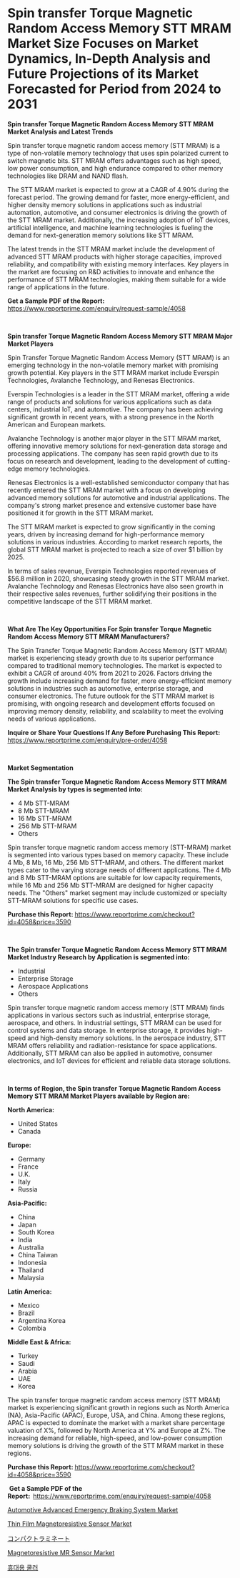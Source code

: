 <p><h1>Spin transfer Torque Magnetic Random Access Memory STT MRAM Market Size Focuses on Market Dynamics, In-Depth Analysis and Future Projections of its Market Forecasted for Period from 2024 to 2031</h1></p><p><strong>Spin transfer Torque Magnetic Random Access Memory STT MRAM Market Analysis and Latest Trends</strong></p>
<p><p>Spin transfer torque magnetic random access memory (STT MRAM) is a type of non-volatile memory technology that uses spin polarized current to switch magnetic bits. STT MRAM offers advantages such as high speed, low power consumption, and high endurance compared to other memory technologies like DRAM and NAND flash.</p><p>The STT MRAM market is expected to grow at a CAGR of 4.90% during the forecast period. The growing demand for faster, more energy-efficient, and higher density memory solutions in applications such as industrial automation, automotive, and consumer electronics is driving the growth of the STT MRAM market. Additionally, the increasing adoption of IoT devices, artificial intelligence, and machine learning technologies is fueling the demand for next-generation memory solutions like STT MRAM.</p><p>The latest trends in the STT MRAM market include the development of advanced STT MRAM products with higher storage capacities, improved reliability, and compatibility with existing memory interfaces. Key players in the market are focusing on R&D activities to innovate and enhance the performance of STT MRAM technologies, making them suitable for a wide range of applications in the future.</p></p>
<p><strong>Get a Sample PDF of the Report:&nbsp;</strong> <a href="https://www.reportprime.com/enquiry/request-sample/4058">https://www.reportprime.com/enquiry/request-sample/4058</a></p>
<p>&nbsp;</p>
<p><strong>Spin transfer Torque Magnetic Random Access Memory STT MRAM Major Market Players</strong></p>
<p><p>Spin Transfer Torque Magnetic Random Access Memory (STT MRAM) is an emerging technology in the non-volatile memory market with promising growth potential. Key players in the STT MRAM market include Everspin Technologies, Avalanche Technology, and Renesas Electronics.</p><p>Everspin Technologies is a leader in the STT MRAM market, offering a wide range of products and solutions for various applications such as data centers, industrial IoT, and automotive. The company has been achieving significant growth in recent years, with a strong presence in the North American and European markets.</p><p>Avalanche Technology is another major player in the STT MRAM market, offering innovative memory solutions for next-generation data storage and processing applications. The company has seen rapid growth due to its focus on research and development, leading to the development of cutting-edge memory technologies.</p><p>Renesas Electronics is a well-established semiconductor company that has recently entered the STT MRAM market with a focus on developing advanced memory solutions for automotive and industrial applications. The company's strong market presence and extensive customer base have positioned it for growth in the STT MRAM market.</p><p>The STT MRAM market is expected to grow significantly in the coming years, driven by increasing demand for high-performance memory solutions in various industries. According to market research reports, the global STT MRAM market is projected to reach a size of over $1 billion by 2025.</p><p>In terms of sales revenue, Everspin Technologies reported revenues of $56.8 million in 2020, showcasing steady growth in the STT MRAM market. Avalanche Technology and Renesas Electronics have also seen growth in their respective sales revenues, further solidifying their positions in the competitive landscape of the STT MRAM market.</p></p>
<p>&nbsp;</p>
<p><strong>What Are The Key Opportunities For Spin transfer Torque Magnetic Random Access Memory STT MRAM Manufacturers?</strong></p>
<p><p>The Spin Transfer Torque Magnetic Random Access Memory (STT MRAM) market is experiencing steady growth due to its superior performance compared to traditional memory technologies. The market is expected to exhibit a CAGR of around 40% from 2021 to 2026. Factors driving the growth include increasing demand for faster, more energy-efficient memory solutions in industries such as automotive, enterprise storage, and consumer electronics. The future outlook for the STT MRAM market is promising, with ongoing research and development efforts focused on improving memory density, reliability, and scalability to meet the evolving needs of various applications.</p></p>
<p><strong>Inquire or Share Your Questions If Any Before Purchasing This Report:</strong> <a href="https://www.reportprime.com/enquiry/pre-order/4058">https://www.reportprime.com/enquiry/pre-order/4058</a></p>
<p>&nbsp;</p>
<p><strong>Market Segmentation</strong></p>
<p><strong>The Spin transfer Torque Magnetic Random Access Memory STT MRAM Market Analysis by types is segmented into:</strong></p>
<p><ul><li>4 Mb STT-MRAM</li><li>8 Mb STT-MRAM</li><li>16 Mb STT-MRAM</li><li>256 Mb STT-MRAM</li><li>Others</li></ul></p>
<p><p>Spin transfer torque magnetic random access memory (STT-MRAM) market is segmented into various types based on memory capacity. These include 4 Mb, 8 Mb, 16 Mb, 256 Mb STT-MRAM, and others. The different market types cater to the varying storage needs of different applications. The 4 Mb and 8 Mb STT-MRAM options are suitable for low capacity requirements, while 16 Mb and 256 Mb STT-MRAM are designed for higher capacity needs. The "Others" market segment may include customized or specialty STT-MRAM solutions for specific use cases.</p></p>
<p><strong>Purchase this Report:&nbsp;</strong><a href="https://www.reportprime.com/checkout?id=4058&price=3590">https://www.reportprime.com/checkout?id=4058&price=3590</a></p>
<p>&nbsp;</p>
<p><strong>The Spin transfer Torque Magnetic Random Access Memory STT MRAM Market Industry Research by Application is segmented into:</strong></p>
<p><ul><li>Industrial</li><li>Enterprise Storage</li><li>Aerospace Applications</li><li>Others</li></ul></p>
<p><p>Spin transfer torque magnetic random access memory (STT MRAM) finds applications in various sectors such as industrial, enterprise storage, aerospace, and others. In industrial settings, STT MRAM can be used for control systems and data storage. In enterprise storage, it provides high-speed and high-density memory solutions. In the aerospace industry, STT MRAM offers reliability and radiation-resistance for space applications. Additionally, STT MRAM can also be applied in automotive, consumer electronics, and IoT devices for efficient and reliable data storage solutions.</p></p>
<p>&nbsp;</p>
<p><strong>In terms of Region, the Spin transfer Torque Magnetic Random Access Memory STT MRAM Market Players available by Region are:</strong></p>
<p>
    <p> <strong> North America: </strong>
        <ul>
            <li>United States</li>
            <li>Canada</li>
        </ul>
        </p> 
    <p> <strong> Europe: </strong>
        <ul>
            <li>Germany</li>
            <li>France</li>
            <li>U.K.</li>
            <li>Italy</li>
            <li>Russia</li>
        </ul>
        </p> 
    <p> <strong> Asia-Pacific: </strong>
        <ul>
            <li>China</li>
            <li>Japan</li>
            <li>South Korea</li>
            <li>India</li>
            <li>Australia</li>
            <li>China Taiwan</li>
            <li>Indonesia</li>
            <li>Thailand</li>
            <li>Malaysia</li>
        </ul>
        </p> 
    <p> <strong> Latin America: </strong>
        <ul>
            <li>Mexico</li>
            <li>Brazil</li>
            <li>Argentina Korea</li>
            <li>Colombia</li>
        </ul>
        </p> 
    <p> <strong> Middle East & Africa: </strong>
        <ul>
            <li>Turkey</li>
            <li>Saudi</li>
            <li>Arabia</li>
            <li>UAE</li>
            <li>Korea</li>
        </ul>
    </p>
    </p>
<p><p>The spin transfer torque magnetic random access memory (STT MRAM) market is experiencing significant growth in regions such as North America (NA), Asia-Pacific (APAC), Europe, USA, and China. Among these regions, APAC is expected to dominate the market with a market share percentage valuation of X%, followed by North America at Y% and Europe at Z%. The increasing demand for reliable, high-speed, and low-power consumption memory solutions is driving the growth of the STT MRAM market in these regions.</p></p>
<p><strong>Purchase this Report: </strong><a href="https://www.reportprime.com/checkout?id=4058&price=3590">https://www.reportprime.com/checkout?id=4058&price=3590</a></p>
<p>&nbsp;<strong>Get a Sample PDF of the Report:&nbsp;&nbsp;</strong><a href="https://www.reportprime.com/enquiry/request-sample/4058">https://www.reportprime.com/enquiry/request-sample/4058</a></p>
<p><strong></strong></p>
<p><p><a href="https://issuu.com/reportprime-2/docs/automotive-advanced-emergency-braking-system-marke">Automotive Advanced Emergency Braking System Market</a></p><p><a href="https://github.com/ruddyyedelwadw/Market-Research-Report-List-1/blob/main/thin-film-magnetoresistive-sensor-market.md">Thin Film Magnetoresistive Sensor Market</a></p><p><a href="https://medium.com/@munroco657/%E3%82%B3%E3%83%B3%E3%83%91%E3%82%AF%E3%83%88%E3%83%A9%E3%83%9F%E3%83%8D%E3%83%BC%E3%83%88%E5%B8%82%E5%A0%B4%E3%81%AE%E8%A6%8F%E6%A8%A1%E3%81%A8%E5%B8%82%E5%A0%B4%E5%8B%95%E5%90%91-%E5%AE%8C%E5%85%A8%E3%81%AA%E6%A5%AD%E7%95%8C%E6%A6%82%E8%A6%81-2024%E5%B9%B4%E3%81%8B%E3%82%892031%E5%B9%B4-321282a0bcb3">コンパクトラミネート</a></p><p><a href="https://github.com/jaidynmorantestelletmjzya/Market-Research-Report-List-2/blob/main/magnetoresistive-mr-sensor-market.md">Magnetoresistive MR Sensor Market</a></p><p><a href="https://medium.com/@achimcoteanu1/%ED%9C%B4%EB%8C%80%EC%9A%A9-%EC%BF%A8%EB%9F%AC-%EC%8B%9C%EC%9E%A5-%EA%B7%9C%EB%AA%A8-cagr-%ED%8A%B8%EB%A0%8C%EB%93%9C-2024-2030-fbcca85f0986">휴대용 쿨러</a></p></p>